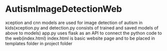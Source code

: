 # AutismImageDetectionWeb
xception and cnn models are used for image detection of autism in kids(xception.py and detection.py consists of trained and saved models of above to models)
app.py uses flask as an API to connect the python code to the web(index.html) 
index.html is basic website page and to be placed in templates folder in project folder

